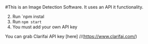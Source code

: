 #This is an Image Detection Software.
It uses an API it functionality.

2. Run `npm instal
3. Run `npm start`
4. You must add your own API key 

You can grab Clarifai API key [here] 
//(https://www.clarifai.com/)
